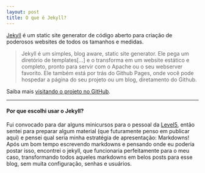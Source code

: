 ```yaml
---
layout: post
title: O que é Jekyll?
---
```


[Jekyll](http://jekyllrb.com) é um static site generator de código aberto para criação de poderosos websites de todos os tamanhos e medidas.

  > Jekyll é um simples, blog aware, static site generator. Ele pega um diretório de templates[...] e o transforma em um website estático e completo, pronto para servir com o Apache ou o seu webserver favorito. Ele também está por trás do Github Pages, onde você pode hospedar a página do seu projeto ou um blog, diretamento do Github.

Saiba mais [visitando o projeto no GitHub](https://github.com/mojombo/jekyll).

---
#### Por que escolhi usar o Jekyll?

Fui convocado para dar alguns minicursos para o pessoal da [Level5](http://level5jr.com.br), então sentei para preparar algum material (que futuramente penso em publicar aqui) e pensei qual seria minha estratégia de apresentação: Markdowns! Após um bom tempo escrevendo markdowns e pensando onde eu poderia postar isso, encontrei o jekyll, que funcionaria perfeitamente para o meu caso, transformando todos aqueles markdowns em belos posts para esse blog, sem muita configuração, senhas e usuários.
